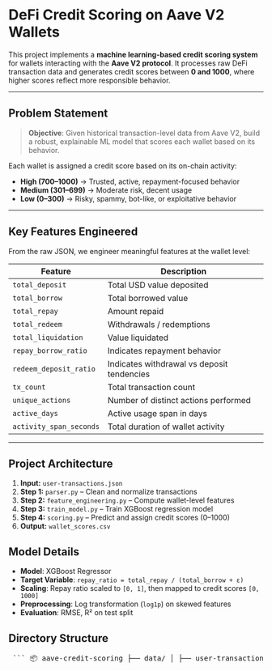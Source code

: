 # DeFi Credit Scoring on Aave V2 Wallets

This project implements a **machine learning-based credit scoring system** for wallets interacting with the **Aave V2 protocol**. It processes raw DeFi transaction data and generates credit scores between **0 and 1000**, where higher scores reflect more responsible behavior.

---

## Problem Statement

> **Objective**: Given historical transaction-level data from Aave V2, build a robust, explainable ML model that scores each wallet based on its behavior.

Each wallet is assigned a credit score based on its on-chain activity:

- **High (700–1000)** → Trusted, active, repayment-focused behavior  
- **Medium (301–699)** → Moderate risk, decent usage  
- **Low (0–300)** → Risky, spammy, bot-like, or exploitative behavior

---

## Key Features Engineered

From the raw JSON, we engineer meaningful features at the wallet level:

| Feature                  | Description                                               |
|--------------------------|-----------------------------------------------------------|
| `total_deposit`          | Total USD value deposited                                 |
| `total_borrow`           | Total borrowed value                                      |
| `total_repay`            | Amount repaid                                             |
| `total_redeem`           | Withdrawals / redemptions                                 |
| `total_liquidation`      | Value liquidated                                          |
| `repay_borrow_ratio`     | Indicates repayment behavior                              |
| `redeem_deposit_ratio`   | Indicates withdrawal vs deposit tendencies                |
| `tx_count`               | Total transaction count                                   |
| `unique_actions`         | Number of distinct actions performed                      |
| `active_days`            | Active usage span in days                                 |
| `activity_span_seconds`  | Total duration of wallet activity                         |

---

## Project Architecture

1.  **Input:** `user-transactions.json`  
2.  **Step 1:** `parser.py` – Clean and normalize transactions  
3.  **Step 2:** `feature_engineering.py` – Compute wallet-level features  
4.  **Step 3:** `train_model.py` – Train XGBoost regression model  
5.  **Step 4:** `scoring.py` – Predict and assign credit scores (0–1000)  
6.  **Output:** `wallet_scores.csv`



## Model Details

- **Model**: XGBoost Regressor  
- **Target Variable**: `repay_ratio = total_repay / (total_borrow + ε)`  
- **Scaling**: Repay ratio scaled to `[0, 1]`, then mapped to credit scores `[0, 1000]`  
- **Preprocessing**: Log transformation (`log1p`) on skewed features  
- **Evaluation**: RMSE, R² on test split

## Directory Structure

<pre lang="markdown"> ``` 📦 aave-credit-scoring ├── data/ │ ├── user-transactions.json # Raw input JSON file │ ├── wallet_features.csv # Engineered features per wallet │ └── wallet_scores.csv # Final output scores │ ├── src/ │ ├── parser.py # Parses raw transactions into clean format │ ├── feature_engineering.py # Aggregates wallet-level features │ ├── train_model.py # Trains ML model (XGBoost) │ ├── scoring.py # Applies model to new wallets │ └── main.py # End-to-end pipeline │ ├── analysis.md # Summary and segment-wise behavior └── README.md # Project overview and setup ``` </pre>



